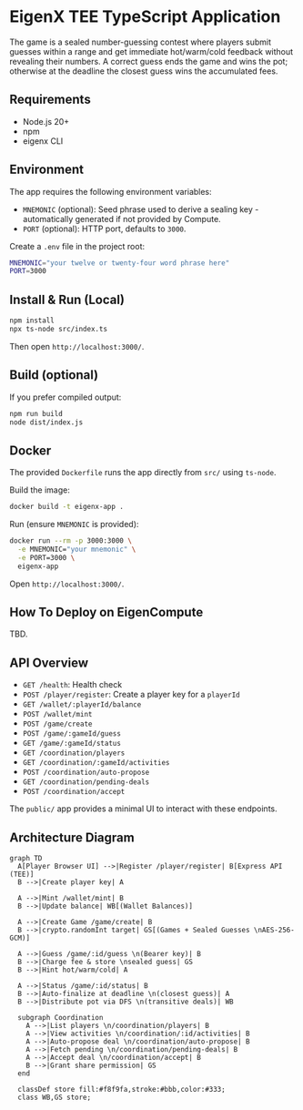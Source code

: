 # EigenX TEE TypeScript Application

The game is a sealed number-guessing contest where players submit guesses within a range and get immediate hot/warm/cold feedback without revealing their numbers. A correct guess ends the game and wins the pot; otherwise at the deadline the closest guess wins the accumulated fees.

## Requirements

- Node.js 20+
- npm
- eigenx CLI 

## Environment

The app requires the following environment variables:

- `MNEMONIC` (optional): Seed phrase used to derive a sealing key - automatically generated if not provided by Compute.
- `PORT` (optional): HTTP port, defaults to `3000`.

Create a `.env` file in the project root:

```bash
MNEMONIC="your twelve or twenty-four word phrase here"
PORT=3000
```

## Install & Run (Local)

```bash
npm install
npx ts-node src/index.ts
```

Then open `http://localhost:3000/`.

## Build (optional)

If you prefer compiled output:

```bash
npm run build
node dist/index.js
```

## Docker

The provided `Dockerfile` runs the app directly from `src/` using `ts-node`.

Build the image:

```bash
docker build -t eigenx-app .
```

Run (ensure `MNEMONIC` is provided):

```bash
docker run --rm -p 3000:3000 \
  -e MNEMONIC="your mnemonic" \
  -e PORT=3000 \
  eigenx-app
```

Open `http://localhost:3000/`.

## How To Deploy on EigenCompute

TBD.

## API Overview

- `GET /health`: Health check
- `POST /player/register`: Create a player key for a `playerId`
- `GET /wallet/:playerId/balance`
- `POST /wallet/mint`
- `POST /game/create`
- `POST /game/:gameId/guess`
- `GET /game/:gameId/status`
- `GET /coordination/players`
- `GET /coordination/:gameId/activities`
- `POST /coordination/auto-propose`
- `GET /coordination/pending-deals`
- `POST /coordination/accept`

The `public/` app provides a minimal UI to interact with these endpoints.



## Architecture Diagram

```mermaid
graph TD
  A[Player Browser UI] -->|Register /player/register| B[Express API (TEE)]
  B -->|Create player key| A

  A -->|Mint /wallet/mint| B
  B -->|Update balance| WB[(Wallet Balances)]

  A -->|Create Game /game/create| B
  B -->|crypto.randomInt target| GS[(Games + Sealed Guesses \nAES-256-GCM)]

  A -->|Guess /game/:id/guess \n(Bearer key)| B
  B -->|Charge fee & store \nsealed guess| GS
  B -->|Hint hot/warm/cold| A

  A -->|Status /game/:id/status| B
  B -->|Auto-finalize at deadline \n(closest guess)| A
  B -->|Distribute pot via DFS \n(transitive deals)| WB

  subgraph Coordination
    A -->|List players \n/coordination/players| B
    A -->|View activities \n/coordination/:id/activities| B
    A -->|Auto-propose deal \n/coordination/auto-propose| B
    A -->|Fetch pending \n/coordination/pending-deals| B
    A -->|Accept deal \n/coordination/accept| B
    B -->|Grant share permission| GS
  end

  classDef store fill:#f8f9fa,stroke:#bbb,color:#333;
  class WB,GS store;
```

